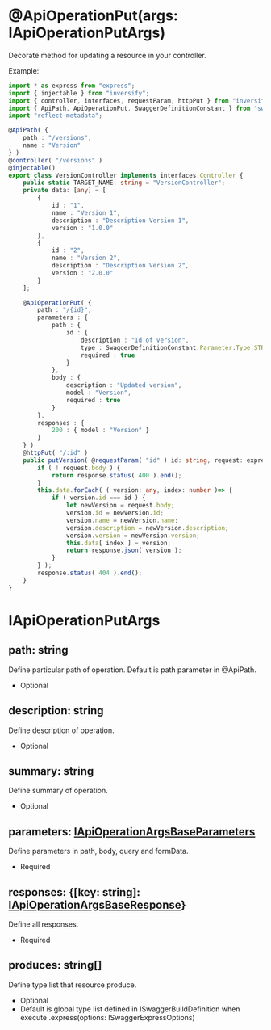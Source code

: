 # @ApiOperationPut(args: IApiOperationPutArgs)
Decorate method for updating a resource in your controller.

Example:

```ts
import * as express from "express";
import { injectable } from "inversify";
import { controller, interfaces, requestParam, httpPut } from "inversify-express-utils";
import { ApiPath, ApiOperationPut, SwaggerDefinitionConstant } from "swagger-express-ts";
import "reflect-metadata";

@ApiPath( {
    path : "/versions",
    name : "Version"
} )
@controller( "/versions" )
@injectable()
export class VersionController implements interfaces.Controller {
    public static TARGET_NAME: string = "VersionController";
    private data: [any] = [
        {
            id : "1",
            name : "Version 1",
            description : "Description Version 1",
            version : "1.0.0"
        },
        {
            id : "2",
            name : "Version 2",
            description : "Description Version 2",
            version : "2.0.0"
        }
    ];

    @ApiOperationPut( {
        path : "/{id}",
        parameters : {
            path : {
                id : {
                    description : "Id of version",
                    type : SwaggerDefinitionConstant.Parameter.Type.STRING,
                    required : true
                }
            },
            body : {
                description : "Updated version",
                model : "Version",
                required : true
            }
        },
        responses : {
            200 : { model : "Version" }
        }
    } )
    @httpPut( "/:id" )
    public putVersion( @requestParam( "id" ) id: string, request: express.Request, response: express.Response, next: express.NextFunction ): void {
        if ( ! request.body ) {
            return response.status( 400 ).end();
        }
        this.data.forEach( ( version: any, index: number )=> {
            if ( version.id === id ) {
                let newVersion = request.body;
                version.id = newVersion.id;
                version.name = newVersion.name;
                version.description = newVersion.description;
                version.version = newVersion.version;
                this.data[ index ] = version;
                return response.json( version );
            }
        } );
        response.status( 404 ).end();
    }
}

```

# IApiOperationPutArgs

## path: string
Define particular path of operation. Default is path parameter in @ApiPath.
- Optional

## description: string
Define description of operation.
- Optional

## summary: string
Define summary of operation.
- Optional

## parameters: [IApiOperationArgsBaseParameters](https://github.com/olivierlsc/swagger-express-ts/blob/master/wiki/i-api-operation-args-base-parameters.md)
Define parameters in path, body, query and formData.
- Required

## responses: {[key: string]: [IApiOperationArgsBaseResponse](https://github.com/olivierlsc/swagger-express-ts/blob/alpha/wiki/i-api-operation-args-base-response.md)}
Define all responses.
- Required

## produces: string[]
Define type list that resource produce.
- Optional
- Default is global type list defined in ISwaggerBuildDefinition when execute .express(options: ISwaggerExpressOptions)
